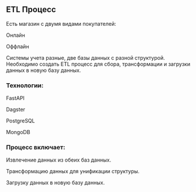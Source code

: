 <h2>ETL Процесс</h2>
<p>Есть магазин с двумя видами покупателей:</p>

<p>Онлайн</p>
<p>Оффлайн</p>

<p>Системы учета разные, две базы данных с разной структурой. Необходимо создать ETL процесс для сбора, трансформации и загрузки данных в новую базу данных.</p>

<h3>Технологии:</h3>
<p>FastAPI</p>
<p>Dagster</p>
<p>PostgreSQL</p>
<p>MongoDB</p>

<h3>Процесс включает:</h3>

<p>Извлечение данных из обеих баз данных.</p>
<p>Трансформацию данных для унификации структуры.</p>
<p>Загрузку данных в новую базу данных.</p>